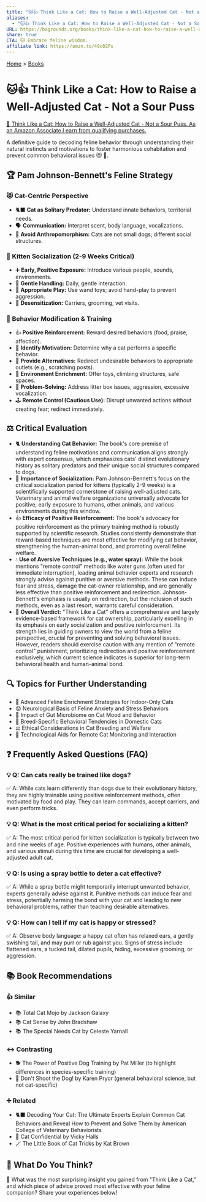 ```yaml
---
title: "🐱👍 Think Like a Cat: How to Raise a Well-Adjusted Cat - Not a Sour Puss"
aliases:
  - "🐱👍 Think Like a Cat: How to Raise a Well-Adjusted Cat - Not a Sour Puss"
URL: https://bagrounds.org/books/think-like-a-cat-how-to-raise-a-well-adjusted-cat-not-a-sour-puss
share: true
CTA: 🐱 Embrace feline wisdom.
affiliate link: https://amzn.to/49c02Ps
---
```

[Home](../index.md) > [Books](./index.md)  
# 🐱👍 Think Like a Cat: How to Raise a Well-Adjusted Cat - Not a Sour Puss  
[🛒 Think Like a Cat: How to Raise a Well-Adjusted Cat - Not a Sour Puss. As an Amazon Associate I earn from qualifying purchases.](https://amzn.to/49c02Ps)  
  
A definitive guide to decoding feline behavior through understanding their natural instincts and motivations to foster harmonious cohabitation and prevent common behavioral issues 😻 🐾.  
  
## 🏆 Pam Johnson-Bennett's Feline Strategy  
  
### 😻 Cat-Centric Perspective  
* 🐈‍⬛ **Cat as Solitary Predator:** Understand innate behaviors, territorial needs.  
* 🗣️ **Communication:** Interpret scent, body language, vocalizations.  
* 🚫 **Avoid Anthropomorphism:** Cats are not small dogs; different social structures.  
  
### 👶 Kitten Socialization (2-9 Weeks Critical)  
* ➕ **Early, Positive Exposure:** Introduce various people, sounds, environments.  
* 🐾 **Gentle Handling:** Daily, gentle interaction.  
* 🧸 **Appropriate Play:** Use wand toys; avoid hand-play to prevent aggression.  
* 🎒 **Desensitization:** Carriers, grooming, vet visits.  
  
### 🧠 Behavior Modification & Training  
* 👍 **Positive Reinforcement:** Reward desired behaviors (food, praise, affection).  
* 🤔 **Identify Motivation:** Determine why a cat performs a specific behavior.  
* 🔄 **Provide Alternatives:** Redirect undesirable behaviors to appropriate outlets (e.g., scratching posts).  
* 🏡 **Environment Enrichment:** Offer toys, climbing structures, safe spaces.  
* 🧩 **Problem-Solving:** Address litter box issues, aggression, excessive vocalization.  
* 🕹️ **Remote Control (Cautious Use):** Disrupt unwanted actions without creating fear; redirect immediately.  
  
## ⚖️ Critical Evaluation  
  
* 🐈 **Understanding Cat Behavior:** The book's core premise of understanding feline motivations and communication aligns strongly with expert consensus, which emphasizes cats' distinct evolutionary history as solitary predators and their unique social structures compared to dogs.  
* 🐾 **Importance of Socialization:** Pam Johnson-Bennett's focus on the critical socialization period for kittens (typically 2-9 weeks) is a scientifically supported cornerstone of raising well-adjusted cats. Veterinary and animal welfare organizations universally advocate for positive, early exposure to humans, other animals, and various environments during this window.  
* 👍 **Efficacy of Positive Reinforcement:** The book's advocacy for positive reinforcement as the primary training method is robustly supported by scientific research. Studies consistently demonstrate that reward-based techniques are most effective for modifying cat behavior, strengthening the human-animal bond, and promoting overall feline welfare.  
* 💧 **Use of Aversive Techniques (e.g., water spray):** While the book mentions "remote control" methods like water guns (often used for immediate interruption), leading animal behavior experts and research strongly advise against punitive or aversive methods. These can induce fear and stress, damage the cat-owner relationship, and are generally less effective than positive reinforcement and redirection. Johnson-Bennett's emphasis is usually on redirection, but the inclusion of such methods, even as a last resort, warrants careful consideration.  
* 💯 **Overall Verdict:** "Think Like a Cat" offers a comprehensive and largely evidence-based framework for cat ownership, particularly excelling in its emphasis on early socialization and positive reinforcement. Its strength lies in guiding owners to view the world from a feline perspective, crucial for preventing and solving behavioral issues. However, readers should exercise caution with any mention of "remote control" punishment, prioritizing redirection and positive reinforcement exclusively, which current science indicates is superior for long-term behavioral health and human-animal bond.  
  
## 🔍 Topics for Further Understanding  
  
* 🧠 Advanced Feline Enrichment Strategies for Indoor-Only Cats  
* 😟 Neurological Basis of Feline Anxiety and Stress Behaviors  
* 🦠 Impact of Gut Microbiome on Cat Mood and Behavior  
* 🧬 Breed-Specific Behavioral Tendencies in Domestic Cats  
* ⚖️ Ethical Considerations in Cat Breeding and Welfare  
* 📡 Technological Aids for Remote Cat Monitoring and Interaction  
  
## ❓ Frequently Asked Questions (FAQ)  
  
### 💡 Q: Can cats really be trained like dogs?  
✅ A: While cats learn differently than dogs due to their evolutionary history, they are highly trainable using positive reinforcement methods, often motivated by food and play. They can learn commands, accept carriers, and even perform tricks.  
  
### 💡 Q: What is the most critical period for socializing a kitten?  
✅ A: The most critical period for kitten socialization is typically between two and nine weeks of age. Positive experiences with humans, other animals, and various stimuli during this time are crucial for developing a well-adjusted adult cat.  
  
### 💡 Q: Is using a spray bottle to deter a cat effective?  
✅ A: While a spray bottle might temporarily interrupt unwanted behavior, experts generally advise against it. Punitive methods can induce fear and stress, potentially harming the bond with your cat and leading to new behavioral problems, rather than teaching desirable alternatives.  
  
### 💡 Q: How can I tell if my cat is happy or stressed?  
✅ A: Observe body language: a happy cat often has relaxed ears, a gently swishing tail, and may purr or rub against you. Signs of stress include flattened ears, a tucked tail, dilated pupils, hiding, excessive grooming, or aggression.  
  
## 📚 Book Recommendations  
  
### 👍 Similar  
* 📚 Total Cat Mojo by Jackson Galaxy  
* 📚 Cat Sense by John Bradshaw  
* 📚 The Special Needs Cat by Celeste Yarnall  
  
### ↔️ Contrasting  
* 🐕 The Power of Positive Dog Training by Pat Miller (to highlight differences in species-specific training)  
* 🎯 Don't Shoot the Dog! by Karen Pryor (general behavioral science, but not cat-specific)  
  
### ➕ Related  
* 🐈‍⬛ Decoding Your Cat: The Ultimate Experts Explain Common Cat Behaviors and Reveal How to Prevent and Solve Them by American College of Veterinary Behaviorists  
* 🤫 Cat Confidential by Vicky Halls  
* 🪄 The Little Book of Cat Tricks by Kat Brown  
  
## 🫵 What Do You Think?  
🤔 What was the most surprising insight you gained from "Think Like a Cat," and which piece of advice proved most effective with your feline companion? Share your experiences below!